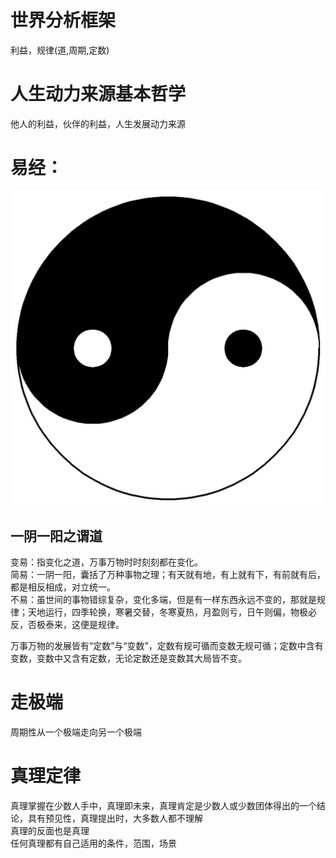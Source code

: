 
# 世界分析框架
利益，规律(道,周期,定数)

# 人生动力来源基本哲学
他人的利益，伙伴的利益，人生发展动力来源


# 易经：
![太极图](img/太极图.png)

## 一阴一阳之谓道

变易：指变化之道，万事万物时时刻刻都在变化。  
简易：一阴一阳，囊括了万种事物之理；有天就有地，有上就有下，有前就有后，都是相反相成，对立统一。  
不易：虽世间的事物错综复杂，变化多端，但是有一样东西永远不变的，那就是规律；天地运行，四季轮换，寒暑交替，冬寒夏热，月盈则亏，日午则偏，物极必反，否极泰来，这便是规律。  

万事万物的发展皆有“定数”与“变数”，定数有规可循而变数无规可循；定数中含有变数，变数中又含有定数，无论定数还是变数其大局皆不变。  

# 走极端
周期性从一个极端走向另一个极端

# 真理定律
真理掌握在少数人手中，真理即未来，真理肯定是少数人或少数团体得出的一个结论，具有预见性，真理提出时，大多数人都不理解  
真理的反面也是真理  
任何真理都有自己适用的条件，范围，场景  

